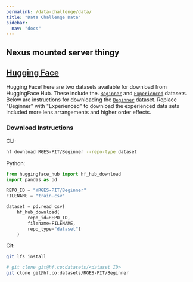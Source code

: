 ```yaml
---
permalink: /data-challenge/data/
title: "Data Challenge Data"
sidebar:
  nav: "docs"
---
```



## Nexus mounted server thingy


## [Hugging Face](https://huggingface.co/RGES-PIT)

Hugging FaceThere are two datasets available for download from HuggingFace Hub. These include the. [`Beginner`](https://huggingface.co/RGES-PIT/Beginner) and [`Experienced`](https://huggingface.co/RGES-PIT/Experienced) datasets. Below are instructions for downloading the [`Beginner`](https://huggingface.co/RGES-PIT/Beginner) dataset. Replace "Beginner" with "Experienced" to download the experienced data sets included more lens arrangements and higher order effects. 

### Download Instructions

CLI:
```bash
hf download RGES-PIT/Beginner --repo-type dataset
```

Python:
```python
from huggingface_hub import hf_hub_download
import pandas as pd

REPO_ID = "YRGES-PIT/Beginner"
FILENAME = "train.csv"

dataset = pd.read_csv(
    hf_hub_download(
        repo_id=REPO_ID, 
        filename=FILENAME, 
        repo_type="dataset")
    )
```

Git:
```bash
git lfs install

# git clone git@hf.co:datasets/<dataset ID>
git clone git@hf.co:datasets/RGES-PIT/Beginner  
```

